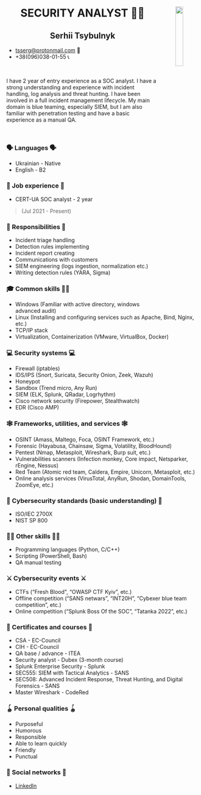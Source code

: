 <h1 align="center">
SECURITY ANALYST 👨‍💻
<img align="right" width="20%" height="20%" src="2.jpg">
</h1>

<h2 align="center">Serhii Tsybulnyk</h2> 



- tsserg@protonmail.com 📧
- +38(096)038-01-55 📞

<br />

I have 2 year of entry experience as a SOC analyst. I have a strong understanding and experience with incident handling, log analysis and threat hunting. I have been involved in a full incident management lifecycle. My main domain is blue teaming, especially SIEM, but I am also familiar with penetration testing and have a basic experience as a manual QA.

<br />

### 🗣️ Languages 🗣️

* Ukrainian - Native
* English  - B2

### 🏢 Job experience 🏢

* CERT-UA SOC analyst - 2 year
> (Jul 2021 - Present)

### 🚨 Responsibilities 🚨

* Incident triage handling
* Detection rules implementing
* Incident report creating
* Communications with customers
* SIEM engineering (logs ingestion, normalization etc.)
* Writing detection rules (YARA, Sigma)

### 🎓 Common skills 👨‍🎓

* Windows (Familiar with active directory, windows advanced audit)
* Linux (Installing and configuring services such as Apache, Bind, Nginx, etc.)
* TCP/IP stack
* Virtualization, Containerization (VMware, VirtualBox, Docker) 

### 💻 Security systems 💻

* Firewall (iptables)
* IDS/IPS (Snort, Suricata, Security Onion, Zeek, Wazuh)
* Honeypot
* Sandbox (Trend micro, Any Run)
* SIEM (ELK, Splunk, QRadar, Logrhythm)
* Cisco network security (Firepower, Stealthwatch)
* EDR (Cisco AMP)

### 🕸️ Frameworks, utilities, and services 🕸️

* OSINT (Amass, Maltego, Foca, OSINT Framework, etc.)
* Forensic (Hayabusa, Chainsaw, Sigma, Volatility, BloodHound)
* Pentest (Nmap, Metasploit, Wireshark, Burp suit, etc.)
* Vulnerabilities scanners (Infection monkey, Core impact, Netsparker, rEngine, Nessus)
* Red Team (Atomic red team, Caldera, Empire, Unicorn, Metasploit, etc.)
* Online analysis services (VirusTotal, AnyRun, Shodan, DomainTools, ZoomEye, etc.)

### 📖 Cybersecurity standards (basic understanding) 📖

* ISO/IEC 2700X
* NIST SP 800

### 🧘‍♂️ Other skills 🧘‍♂️

* Programming languages (Python, C/C++)
* Scripting (PowerShell, Bash)
* QA manual testing

### ⚔️ Cybersecurity events ⚔️

* CTFs (“Fresh Blood", “OWASP CTF Kyiv”, etc.)
* Offline competition (“SANS netwars”, “INT20H”, “Cybexer blue team competition”, etc.)
* Online competition (“Splunk Boss Of the SOC”, “Tatanka 2022”, etc.)

### 🌠 Certificates and courses 🌠

* CSA - EC-Council
* CIH - EC-Council
* QA base / advance - ITEA
* Security analyst - Dubex (3-month course)
* Splunk Enterprise Security - Splunk
* SEC555: SIEM with Tactical Analytics - SANS
* SEC508: Advanced Incident Response, Threat Hunting, and Digital Forensics - SANS
* Master Wireshark - CodeRed

### 🪀 Personal qualities 🪀

* Purposeful 
* Humorous 
* Responsible
* Able to learn quickly
* Friendly
* Punctual

### 🔗 Social networks 🔗

* <a href="https://www.linkedin.com/in/serhii-tsybulnyk-b33667195/">LinkedIn</a>
